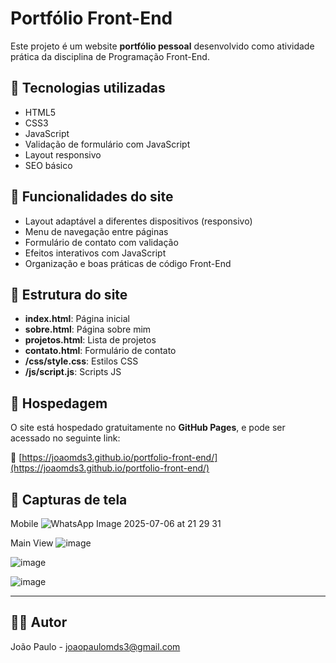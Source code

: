 # Portfólio Front-End

Este projeto é um website **portfólio pessoal** desenvolvido como atividade prática da disciplina de Programação Front-End.

## 🔧 Tecnologias utilizadas
- HTML5
- CSS3
- JavaScript
- Validação de formulário com JavaScript
- Layout responsivo
- SEO básico

## 🌟 Funcionalidades do site
- Layout adaptável a diferentes dispositivos (responsivo)
- Menu de navegação entre páginas
- Formulário de contato com validação
- Efeitos interativos com JavaScript
- Organização e boas práticas de código Front-End

## 📂 Estrutura do site
- **index.html**: Página inicial
- **sobre.html**: Página sobre mim
- **projetos.html**: Lista de projetos
- **contato.html**: Formulário de contato
- **/css/style.css**: Estilos CSS
- **/js/script.js**: Scripts JS

## 📡 Hospedagem
O site está hospedado gratuitamente no **GitHub Pages**, e pode ser acessado no seguinte link:

🔗 [https://joaomds3.github.io/portfolio-front-end/](https://joaomds3.github.io/portfolio-front-end/)

## 📸 Capturas de tela
Mobile
![WhatsApp Image 2025-07-06 at 21 29 31](https://github.com/user-attachments/assets/38f7c386-0e4e-48b5-8439-c63f456c7742)

Main View
![image](https://github.com/user-attachments/assets/e9b6478d-f1a4-4752-aea6-d8af8ef7c86c)

![image](https://github.com/user-attachments/assets/870a7b62-2808-48af-b0af-712bcbbc9398)

![image](https://github.com/user-attachments/assets/790b9d20-6cc6-40e0-82ad-d282e69bffe8)





---

## 👨‍💻 Autor
João Paulo - [joaopaulomds3@gmail.com](mailto:joaopaulomds3@gmail.com)
